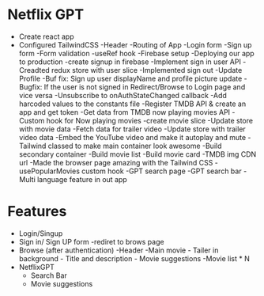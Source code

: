 # Netflix GPT

- Create react app
- Configured TailwindCSS
  -Header
  -Routing of App
  -Login form
  -Sign up form
  -Form validation
  -useRef hook
  -Firebase setup
  -Deploying our app to production
  -create signup in firebase
  -Implement sign in user API
  -Creadted redux store with user slice
  -Implemented sign out
  -Update Profile
  -Buf fix: Sign up user displayName and profile picture update
  -Bugfix: If the user is not signed in Redirect/Browse to Login page and vice versa
  -Unsubscribe to onAuthStateChanged callback
  -Add harcoded values to the constants file
  -Register TMDB API & create an app and get token
  -Get data from TMDB now playing movies API 
  -Custom hook for Now playing movies
  -create movie slice
  -Update store with movie data
  -Fetch data for trailer video
  -Update store with trailer video data
  -Embed the YouTube video and make it autoplay and mute
  -Tailwind classed to make main container look awesome
  -Build secondary container
  -Build movie list
  -Build movie card
  -TMDB img CDN url
  -Made the browser page amazing with the Tailwind CSS
  -usePopularMovies custom hook
  -GPT search page
  -GPT search bar
  -Multi language feature in out app
  

# Features

- Login/Singup
- Sign in/ Sign UP form
  -rediret to brows page
- Browse (after authentication)
  -Header
  -Main movie - Tailer in background - Title and description - Movie suggestions
  -Movie list \* N
- NetflixGPT
  - Search Bar
  - Movie suggestions
